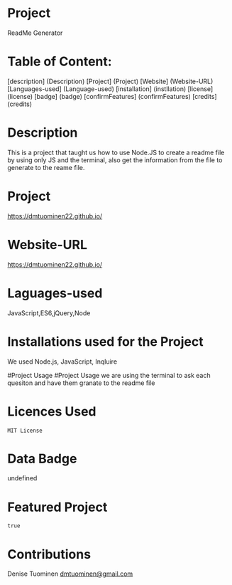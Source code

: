 
# Project  
  ReadMe Generator

# Table of Content:
[description] (Description)
[Project] (Project)
[Website] (Website-URL)
[Languages-used] (Language-used)
[installation] (instllation)
[license] (license)
[badge] (badge)
[confirmFeatures] (confirmFeatures)
[credits] (credits)
 
# Description
   This is a project that taught us how to use Node.JS to create a readme file by using only JS and the terminal, also get the information from the file to generate to the reame file.

# Project
   https://dmtuominen22.github.io/  

# Website-URL
   https://dmtuominen22.github.io/

# Laguages-used
   JavaScript,ES6,jQuery,Node

# Installations used for the Project
  We used Node.js, JavaScript, Inqluire

#Project Usage
  #Project Usage we are using the terminal to ask each quesiton and have them granate to the readme file

# Licences Used
    MIT License

# Data Badge
   undefined

# Featured Project
    true

# Contributions
   Denise Tuominen
   dmtuominen@gmail.com
  